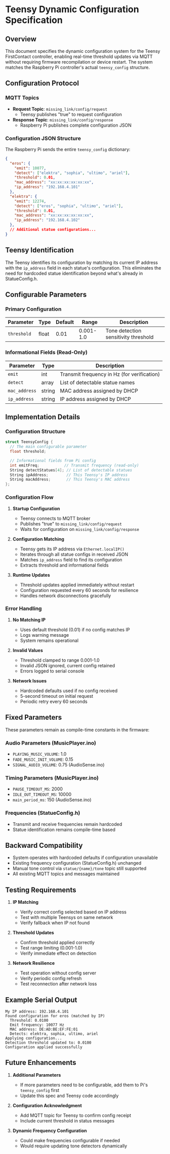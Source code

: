 # Teensy Dynamic Configuration Specification

## Overview
This document specifies the dynamic configuration system for the Teensy FirstContact controller, enabling real-time threshold updates via MQTT without requiring firmware recompilation or device restart. The system matches the Raspberry Pi controller's actual `teensy_config` structure.

## Configuration Protocol

### MQTT Topics
- **Request Topic**: `missing_link/config/request`
  - Teensy publishes "true" to request configuration
- **Response Topic**: `missing_link/config/response`
  - Raspberry Pi publishes complete configuration JSON

### Configuration JSON Structure
The Raspberry Pi sends the entire `teensy_config` dictionary:
```json
{
  "eros": {
    "emit": 10077,
    "detect": ["elektra", "sophia", "ultimo", "ariel"],
    "threshold": 0.01,
    "mac_address": "xx:xx:xx:xx:xx:xx",
    "ip_address": "192.168.4.101"
  },
  "elektra": {
    "emit": 12274,
    "detect": ["eros", "sophia", "ultimo", "ariel"],
    "threshold": 0.01,
    "mac_address": "xx:xx:xx:xx:xx:xx",
    "ip_address": "192.168.4.102"
  },
  // Additional statue configurations...
}
```

## Teensy Identification
The Teensy identifies its configuration by matching its current IP address with the `ip_address` field in each statue's configuration. This eliminates the need for hardcoded statue identification beyond what's already in StatueConfig.h.

## Configurable Parameters

### Primary Configuration
| Parameter | Type | Default | Range | Description |
|-----------|------|---------|-------|-------------|
| `threshold` | float | 0.01 | 0.001-1.0 | Tone detection sensitivity threshold |

### Informational Fields (Read-Only)
| Parameter | Type | Description |
|-----------|------|-------------|
| `emit` | int | Transmit frequency in Hz (for verification) |
| `detect` | array | List of detectable statue names |
| `mac_address` | string | MAC address assigned by DHCP |
| `ip_address` | string | IP address assigned by DHCP |

## Implementation Details

### Configuration Structure
```cpp
struct TeensyConfig {
  // The main configurable parameter
  float threshold;

  // Informational fields from Pi config
  int emitFreq;           // Transmit frequency (read-only)
  String detectStatues[4]; // List of detectable statues
  String ipAddress;        // This Teensy's IP address
  String macAddress;       // This Teensy's MAC address
};
```

### Configuration Flow

1. **Startup Configuration**
   - Teensy connects to MQTT broker
   - Publishes "true" to `missing_link/config/request`
   - Waits for configuration on `missing_link/config/response`

2. **Configuration Matching**
   - Teensy gets its IP address via `Ethernet.localIP()`
   - Iterates through all statue configs in received JSON
   - Matches `ip_address` field to find its configuration
   - Extracts threshold and informational fields

3. **Runtime Updates**
   - Threshold updates applied immediately without restart
   - Configuration requested every 60 seconds for resilience
   - Handles network disconnections gracefully

### Error Handling

1. **No Matching IP**
   - Uses default threshold (0.01) if no config matches IP
   - Logs warning message
   - System remains operational

2. **Invalid Values**
   - Threshold clamped to range 0.001-1.0
   - Invalid JSON ignored, current config retained
   - Errors logged to serial console

3. **Network Issues**
   - Hardcoded defaults used if no config received
   - 5-second timeout on initial request
   - Periodic retry every 60 seconds

## Fixed Parameters
These parameters remain as compile-time constants in the firmware:

### Audio Parameters (MusicPlayer.ino)
- `PLAYING_MUSIC_VOLUME`: 1.0
- `FADE_MUSIC_INIT_VOLUME`: 0.15
- `SIGNAL_AUDIO_VOLUME`: 0.75 (AudioSense.ino)

### Timing Parameters (MusicPlayer.ino)
- `PAUSE_TIMEOUT_MS`: 2000
- `IDLE_OUT_TIMEOUT_MS`: 10000
- `main_period_ms`: 150 (AudioSense.ino)

### Frequencies (StatueConfig.h)
- Transmit and receive frequencies remain hardcoded
- Statue identification remains compile-time based

## Backward Compatibility

- System operates with hardcoded defaults if configuration unavailable
- Existing frequency configuration (StatueConfig.h) unchanged
- Manual tone control via `statue/{name}/tone` topic still supported
- All existing MQTT topics and messages maintained

## Testing Requirements

1. **IP Matching**
   - Verify correct config selected based on IP address
   - Test with multiple Teensys on same network
   - Verify fallback when IP not found

2. **Threshold Updates**
   - Confirm threshold applied correctly
   - Test range limiting (0.001-1.0)
   - Verify immediate effect on detection

3. **Network Resilience**
   - Test operation without config server
   - Verify periodic config refresh
   - Test reconnection after network loss

## Example Serial Output
```
My IP address: 192.168.4.101
Found configuration for eros (matched by IP)
  Threshold: 0.0100
  Emit frequency: 10077 Hz
  MAC address: DE:AD:BE:EF:FE:01
  Detects: elektra, sophia, ultimo, ariel
Applying configuration...
Detection threshold updated to: 0.0100
Configuration applied successfully
```

## Future Enhancements

1. **Additional Parameters**
   - If more parameters need to be configurable, add them to Pi's `teensy_config` first
   - Update this spec and Teensy code accordingly

2. **Configuration Acknowledgment**
   - Add MQTT topic for Teensy to confirm config receipt
   - Include current threshold in status messages

3. **Dynamic Frequency Configuration**
   - Could make frequencies configurable if needed
   - Would require updating tone detectors dynamically